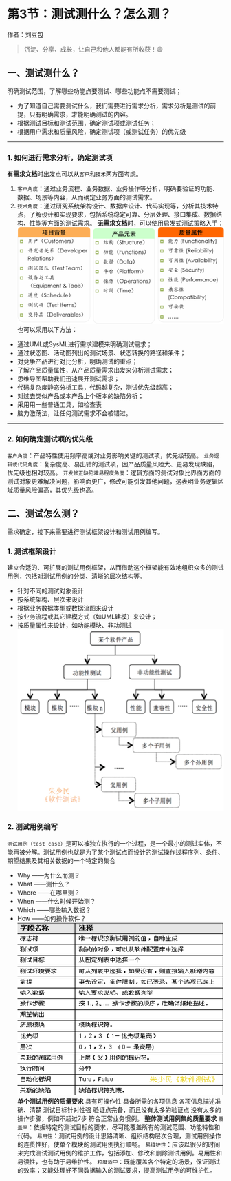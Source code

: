 # 第3节：测试测什么？怎么测？

作者：刘豆包
>沉淀、分享、成长，让自己和他人都能有所收获！😄

## 一、测试测什么？
明确测试范围，了解哪些功能点要测试、哪些功能点不需要测试；
- 为了知道自己需要测试什么，我们需要进行需求分析，需求分析是测试的前提，只有明确需求，才能明确测试的内容。
- 根据测试目标和测试范围，确定测试项或测试任务；
- 根据用户需求和质量风险，确定测试项（或测试任务）的优先级
***
### 1. 如何进行需求分析，确定测试项
**有需求文档**时出发点可以从`客户`和`技术`两方面考虑。
1. `客户角度`：通过业务流程、业务数据、业务操作等分析，明确要验证的功能、数据、场景等内容，从而确定业务方面的测试需求。
2. `技术角度`：通过研究系统架构设计、数据库设计、代码实现等，分析其技术特点，了解设计和实现要求，包括系统稳定可靠、分层处理、接口集成、数据结构、性能等方面的测试需求。
**无需求文档**时，可以使用启发式测试策略入手：
![!\[alt text\](image.png)](../../assets/img/9启发.png)
也可以采用以下方法：
-  通过UML或SysML进行需求建模来明确测试需求；
- 通过状态图、活动图列出的测试场景、状态转换的路径和条件；
- 对竞争产品进行对比分析，明确测试的重点；
- 了解产品质量属性，从产品质量需求出发来分析测试需求；
- 思维导图帮助我们迅速展开测试需求；
- 代码复杂度静态分析工具，代码越复杂，测试优先级越高；
- 对过去类似产品或本产品上个版本的缺陷分析；
- 采用用一些普通工具，如检查表
- 脑力激荡法，让任何测试需求不会被错过。
***
### 2. 如何确定测试项的优先级
`客户角度`：产品特性使用频率高或对业务影响关键的测试项，优先级较高。
`业务逻辑或代码角度`：复杂度高、易出错的测试项，因产品质量风险大、更易发现缺陷，优先级也相对较高。
`开发修正缺陷难易程度角度`：逻辑方面的测试对象比界面方面的测试对象更难解决问题，影响面更广，修改可能引发其他问题，这表明业务逻辑区域质量风险偏高，其优先级也高。

## 二、测试怎么测？
需求确定，接下来需要进行测试框架设计和测试用例编写。
### 1. 测试框架设计
建立合适的、可扩展的测试用例框架，从而借助这个框架能有效地组织众多的测试用例，包括对测试用例的分类、清晰的层次结构等。
- 针对不同的测试对象设计
- 按系统架构、层次来设计
- 根据业务数据类型或数据流图来设计
- 按业务流程或其它建模方式（如UML建模）来设计；
- 按质量属性来设计，如功能模块、非功测试
![!\[alt text\](image.png)](../../assets/img/10框架.png)

### 2. 测试用例编写
`测试用例（test case）`是可以被独立执行的一个过程，是一个最小的测试实体，不能再被分解。测试用例也就是为了某个测试点而设计的测试操作过程序列、条件、期望结果及其相关数据的一个特定的集合
- Why ——为什么而测？
- What ——测什么？
- Where ——在哪里测？
- When ——什么时候开始测？
- Which ——哪些输入数据？
- How ——如何操作软件？
![!\[alt text\](image.png)](../../assets/img/11ceshi用例.png)
**单个测试用例的质量要求**
具有可操作性
具备所需的各项信息
各项信息描述准确、清楚
测试目标针对性强
验证点完备，而且没有太多的验证点
没有太多的操作步骤，例如不超过7步
符合正常业务惯例。
**整体测试用例集的质量要求**
`覆盖率`：依据特定的测试目标的要求，尽可能覆盖所有的测试范围、功能特性和代码。
`易用性`：测试用例的设计思路清晰、组织结构层次合理，测试用例操作的连贯性好，使单个模块的测试用例执行顺畅。
`易维护性`：应该以很少的时间来完成测试测试用例的维护工作，包括添加、修改和删除测试用例。易用性和易读性，也有助于易维护性。
`粒度适中`：既能覆盖各个特定的场景，保证测试的效率；又能处理好不同数据输入的测试要求，提高测试用例的可维护性。
